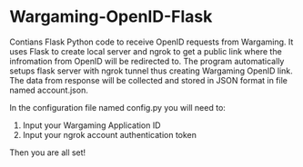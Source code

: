 # Wargaming-OpenID-Flask
Contians Flask Python code to receive OpenID requests from Wargaming. It uses Flask to create local server and ngrok to get a public link where the infromation from OpenID will be redirected to. The program automatically setups flask server with ngrok tunnel thus creating Wargaming OpenID link. The data from response will be collected and stored in JSON format in file named account.json.


In the configuration file named config.py you will need to:

1. Input your Wargaming Application ID
2. Input your ngrok account authentication token

Then you are all set!
